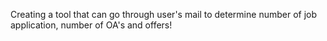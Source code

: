 Creating a tool that can go through user's mail to determine number of job application, number of OA's and offers!
